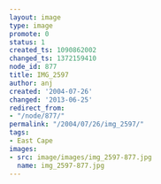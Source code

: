 ```yaml
---
layout: image
type: image
promote: 0
status: 1
created_ts: 1090862002
changed_ts: 1372159410
node_id: 877
title: IMG_2597
author: anj
created: '2004-07-26'
changed: '2013-06-25'
redirect_from:
- "/node/877/"
permalink: "/2004/07/26/img_2597/"
tags:
- East Cape
images:
- src: image/images/img_2597-877.jpg
  name: img_2597-877.jpg
---
```


